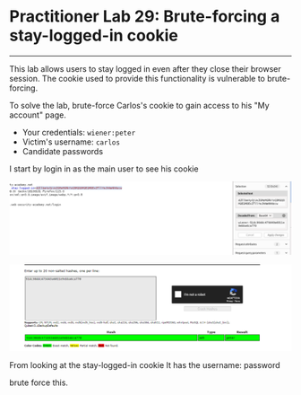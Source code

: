 # Practitioner Lab 29: Brute-forcing a stay-logged-in cookie

---

This lab allows users to stay logged in even after they close their browser session. The cookie used to provide this functionality is vulnerable to brute-forcing.

To solve the lab, brute-force Carlos's cookie to gain access to his "My account" page.

- Your credentials: `wiener:peter`
- Victim's username: `carlos`
- Candidate passwords

I start by login in as the main user to see his cookie

![Untitled](Practitioner%20Lab%2029%20Brute-forcing%20a%20stay-logged-in%205f04f78bd4eb40b0ab501fd7ec37b13e/Untitled.png)

![Untitled](Practitioner%20Lab%2029%20Brute-forcing%20a%20stay-logged-in%205f04f78bd4eb40b0ab501fd7ec37b13e/Untitled%201.png)

From looking at the stay-logged-in cookie It has the username: password

brute force this.